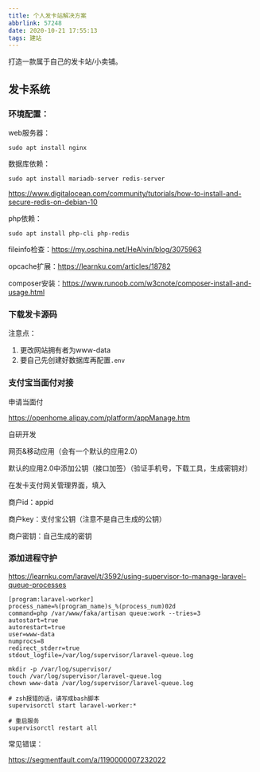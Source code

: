 ```yaml
---
title: 个人发卡站解决方案
abbrlink: 57248
date: 2020-10-21 17:55:13
tags: 建站
---
```


打造一款属于自己的发卡站/小卖铺。

<!-- more -->

## 发卡系统

### 环境配置：

web服务器：

```
sudo apt install nginx
```

数据库依赖：

```
sudo apt install mariadb-server redis-server
```

https://www.digitalocean.com/community/tutorials/how-to-install-and-secure-redis-on-debian-10

php依赖：

```
sudo apt install php-cli php-redis
```

fileinfo检查：https://my.oschina.net/HeAlvin/blog/3075963

opcache扩展：https://learnku.com/articles/18782

composer安装：https://www.runoob.com/w3cnote/composer-install-and-usage.html

### 下载发卡源码

注意点：

1. 更改网站拥有者为www-data
2. 要自己先创建好数据库再配置`.env`

### 支付宝当面付对接

申请当面付

https://openhome.alipay.com/platform/appManage.htm

自研开发

网页&移动应用（会有一个默认的应用2.0）

默认的应用2.0中添加公钥（接口加签）（验证手机号，下载工具，生成密钥对）

在发卡支付网关管理界面，填入

商户id：appid

商户key：支付宝公钥（注意不是自己生成的公钥）

商户密钥：自己生成的密钥

### 添加进程守护

https://learnku.com/laravel/t/3592/using-supervisor-to-manage-laravel-queue-processes

```
[program:laravel-worker]
process_name=%(program_name)s_%(process_num)02d
command=php /var/www/faka/artisan queue:work --tries=3
autostart=true
autorestart=true
user=www-data
numprocs=8
redirect_stderr=true
stdout_logfile=/var/log/supervisor/laravel-queue.log
```

```
mkdir -p /var/log/supervisor/
touch /var/log/supervisor/laravel-queue.log
chown www-data /var/log/supervisor/laravel-queue.log
```

```
# zsh报错的话，请写成bash脚本
supervisorctl start laravel-worker:*

```

```
# 重启服务
supervisorctl restart all
```

常见错误：

https://segmentfault.com/a/1190000007232022
